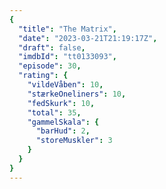 ```yaml
---
{
  "title": "The Matrix",
  "date": "2023-03-21T21:19:17Z",
  "draft": false,
  "imdbId": "tt0133093",
  "episode": 30,
  "rating": {
    "vildeVåben": 10,
    "stærkeOneliners": 10,
    "fedSkurk": 10,
    "total": 35,
    "gammelSkala": {
      "barHud": 2,
      "storeMuskler": 3
    }
  }
}
---
```


